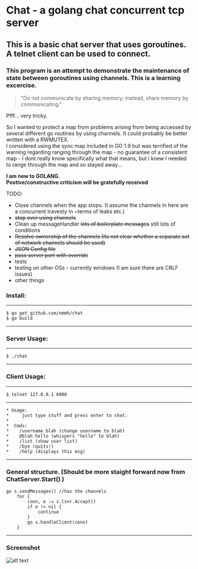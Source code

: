 
# Chat - a golang chat concurrent tcp server
## This is a basic chat server that uses goroutines. A telnet client can be used to connect.
### This program is an __attempt__ to demonstrate the maintenance of state between goroutines using channels. This is a learning excercise.

>"Do not communicate by sharing memory; instead, share memory by communicating."

Pfff... very tricky.

So I wanted to protect a map from problems arising from being accessed by several different go routines by using channels. 
It could probably be better written with a RWMUTEX.   
I considered using the sync map included in GO 1.9 but was terrified of the warning regarding ranging through the map - no guarantee of a consistent map - I dont really know specifically what that means, but I knew I needed to range through the map and so stayed away...

**I am new to GOLANG.**  
**Postive/constructive criticism will be gratefully received**

TODO:  
* Close channels when the app stops. (I assume the channels in here are a concurrent travesty in ~terms of leaks etc.)
* ~~stop over using channels~~
* Clean up messageHandler ~~lots of boilerplate messages~~ still lots of conditions
* ~~Resolve ownership of the channels (Its not clear whether a separate set of network channels should be used)~~
* ~~JSON Config file~~
* ~~pass server port with override~~
* tests
* testing on other OSs - currently windows (I am sure there are CRLF issues)
* other things

### Install:  
____________
```
$ go get github.com/nmmh/chat
$ go build
```
____________
### Server Usage:  
____________
```
$ ./chat
```
____________

### Client Usage:  
____________
```
$ telnet 127.0.0.1 6000
```
____________
```
* Usage:
*     just type stuff and press enter to chat.
*
*  Cmds:
*    /username blah (change username to blah)
*    @blah hello (whispers "hello" to blah)
*    /list (show user list)
*    /bye (quits!)
*    /help (displays this msg)
```
____________

### General structure.  (Should be more staight forward now from ChatServer.Start() )
```
go s.sendMessages() //has the channels	
	for {
		conn, e := s.lsnr.Accept()
		if e != nil {
			continue
		}
		go s.handleClient(conn)
	}
```
___________			
### Screenshot
![alt text](https://github.com/nmmh/chat/blob/master/assets/chat_screenshot.JPG?raw=true "screenshot of server and 3 client sessions")